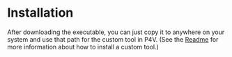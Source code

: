 # Installation

After downloading the executable, you can just copy it to anywhere on your system and use that path for the custom tool in P4V. (See the [Readme](README.md) for more information about how to install a custom tool.)

